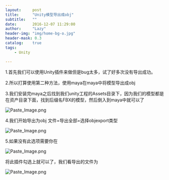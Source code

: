 ```yaml
---
layout:     post
title:      "Unity模型导出成obj"
subtitle:   ""
date:       2016-12-07 11:29:00
author:     "Lazy"
header-img: "img/home-bg-o.jpg"
header-mask: 0.3
catalog:    true
tags:
    - Unity

---
```





1.首先我们可以使用Unity插件来做但是bug太多，试了好多次没有导出成功。

2.所以打算使用第二种方法，使用maya在maya中将模型导出成obj

3.我们安装完maya之后找到我们unity工程的Assets目录下，因为我们的模型都是在资产目录下面，找到后缀名FBX的模型，然后倒入到maya中就可以了

![Paste_Image.png](http://upload-images.jianshu.io/upload_images/1205414-e8ba8767eb5821e5.png?imageMogr2/auto-orient/strip%7CimageView2/2/w/1240)


4.我们开始导出为obj  文件=导出全部=选择objexport类型

![Paste_Image.png](http://upload-images.jianshu.io/upload_images/1205414-6739ec17a4932a8c.png?imageMogr2/auto-orient/strip%7CimageView2/2/w/1240)

5.如果没有此选项需要你在

![Paste_Image.png](http://upload-images.jianshu.io/upload_images/1205414-fa2aa9c5a18f484b.png?imageMogr2/auto-orient/strip%7CimageView2/2/w/1240)

将此插件勾选上就可以了，我们看导出的文件为

![Paste_Image.png](http://upload-images.jianshu.io/upload_images/1205414-6589783773995f66.png?imageMogr2/auto-orient/strip%7CimageView2/2/w/1240)
